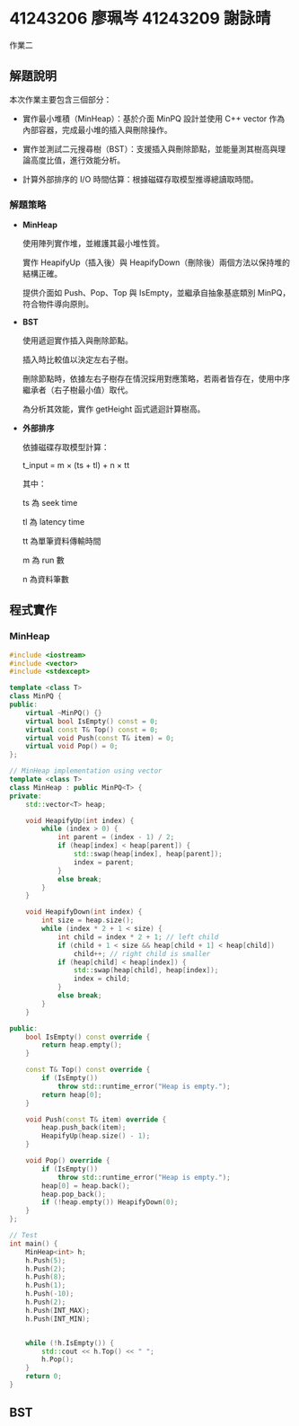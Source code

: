# 41243206 廖珮岑 41243209 謝詠晴

作業二

## 解題說明

本次作業主要包含三個部分：

- 實作最小堆積（MinHeap）：基於介面 MinPQ 設計並使用 C++ vector 作為內部容器，完成最小堆的插入與刪除操作。

- 實作並測試二元搜尋樹（BST）：支援插入與刪除節點，並能量測其樹高與理論高度比值，進行效能分析。

- 計算外部排序的 I/O 時間估算：根據磁碟存取模型推導總讀取時間。

### 解題策略

- **MinHeap**

  使用陣列實作堆，並維護其最小堆性質。

  實作 HeapifyUp（插入後）與 HeapifyDown（刪除後）兩個方法以保持堆的結構正確。

  提供介面如 Push、Pop、Top 與 IsEmpty，並繼承自抽象基底類別 MinPQ，符合物件導向原則。


- **BST**

  使用遞迴實作插入與刪除節點。

  插入時比較值以決定左右子樹。

  刪除節點時，依據左右子樹存在情況採用對應策略，若兩者皆存在，使用中序繼承者（右子樹最小值）取代。

  為分析其效能，實作 getHeight 函式遞迴計算樹高。

- **外部排序**

  依據磁碟存取模型計算：

  t_input = m × (ts + tl) + n × tt

  其中：

  ts 為 seek time

  tl 為 latency time

  tt 為單筆資料傳輸時間

  m 為 run 數

  n 為資料筆數


## 程式實作

### MinHeap
```cpp
#include <iostream>
#include <vector>
#include <stdexcept>

template <class T>
class MinPQ {
public:
    virtual ~MinPQ() {}
    virtual bool IsEmpty() const = 0;
    virtual const T& Top() const = 0;
    virtual void Push(const T& item) = 0;
    virtual void Pop() = 0;
};

// MinHeap implementation using vector
template <class T>
class MinHeap : public MinPQ<T> {
private:
    std::vector<T> heap;

    void HeapifyUp(int index) {
        while (index > 0) {
            int parent = (index - 1) / 2;
            if (heap[index] < heap[parent]) {
                std::swap(heap[index], heap[parent]);
                index = parent;
            }
            else break;
        }
    }

    void HeapifyDown(int index) {
        int size = heap.size();
        while (index * 2 + 1 < size) {
            int child = index * 2 + 1; // left child
            if (child + 1 < size && heap[child + 1] < heap[child])
                child++; // right child is smaller
            if (heap[child] < heap[index]) {
                std::swap(heap[child], heap[index]);
                index = child;
            }
            else break;
        }
    }

public:
    bool IsEmpty() const override {
        return heap.empty();
    }

    const T& Top() const override {
        if (IsEmpty())
            throw std::runtime_error("Heap is empty.");
        return heap[0];
    }

    void Push(const T& item) override {
        heap.push_back(item);
        HeapifyUp(heap.size() - 1);
    }

    void Pop() override {
        if (IsEmpty())
            throw std::runtime_error("Heap is empty.");
        heap[0] = heap.back();
        heap.pop_back();
        if (!heap.empty()) HeapifyDown(0);
    }
};

// Test
int main() {
    MinHeap<int> h;
    h.Push(5);
    h.Push(2);
    h.Push(8);
    h.Push(1);
    h.Push(-10);
    h.Push(2);
    h.Push(INT_MAX);
    h.Push(INT_MIN);


    while (!h.IsEmpty()) {
        std::cout << h.Top() << " ";
        h.Pop();
    }
    return 0;
}
```

## BST
```cpp

```

